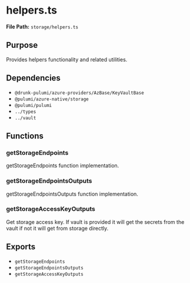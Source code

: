 # helpers.ts

**File Path:** `storage/helpers.ts`

## Purpose

Provides helpers functionality and related utilities.

## Dependencies

- `@drunk-pulumi/azure-providers/AzBase/KeyVaultBase`
- `@pulumi/azure-native/storage`
- `@pulumi/pulumi`
- `../types`
- `../vault`

## Functions

### getStorageEndpoints

getStorageEndpoints function implementation.

### getStorageEndpointsOutputs

getStorageEndpointsOutputs function implementation.

### getStorageAccessKeyOutputs

Get storage access key. If vault is provided it will get the secrets from the vault if not it will get from storage directly.

## Exports

- `getStorageEndpoints`
- `getStorageEndpointsOutputs`
- `getStorageAccessKeyOutputs`
